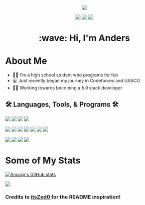 
<p align="center">
<img src='https://avataaars.io/?avatarStyle=Transparent&topType=ShortHairShortWaved&accessoriesType=Blank&hairColor=BrownDark&facialHairType=Blank&clotheType=Hoodie&clotheColor=Gray02&eyeType=Default&eyebrowType=Default&mouthType=Smile&skinColor=Light'
/>
</p>

<p align="center">
<img src="https://komarev.com/ghpvc/?username=AndersHaroldson&style=for-the-badge"/>
<img src="https://img.shields.io/badge/Arch_Linux-1793D1?style=for-the-badge&logo=arch-linux&logoColor=white"/>
<a href="https://haroldsonanders.netlify.app" target="_blank" rel="noreferrer noopener"> <img src="https://img.shields.io/badge/Portfolio%20Website-555?style=for-the-badge"/> </a>
</p>

<h1 align="center"> 
:wave:
Hi, I'm Anders
</h1>


# About Me
* :man_student: I'm a high school student who programs for fun
* :computer: Just recently began my journey in Codeforces and USACO
* :man_technologist: Working towards becoming a full stack developer

## :hammer_and_wrench: Languages, Tools, & Programs :hammer_and_wrench:

<p>
<img src="https://img.shields.io/badge/Linux-FCC624?style=for-the-badge&logo=linux&logoColor=black"/>
<img src="https://img.shields.io/badge/NeoVim-%2357A143.svg?&style=for-the-badge&logo=neovim&logoColor=white"/>
<img src="https://img.shields.io/badge/replit-667881?style=for-the-badge&logo=replit&logoColor=white"/>
<img src="https://img.shields.io/badge/Visual_Studio_Code-0078D4?style=for-the-badge&logo=visual%20studio%20code&logoColor=white"/>
</p>

<p>
<img src="https://img.shields.io/badge/HTML5-E34F26?style=for-the-badge&logo=html5&logoColor=white"/>
<img src="https://img.shields.io/badge/CSS3-1572B6?style=for-the-badge&logo=css3&logoColor=white"/>
<img src="https://img.shields.io/badge/JavaScript-F7DF1E?style=for-the-badge&logo=javascript&logoColor=black"/>
<img src="https://img.shields.io/badge/Python-14354C?style=for-the-badge&logo=python&logoColor=white"/>
<img src="https://img.shields.io/badge/C%2B%2B-00599C?style=for-the-badge&logo=c%2B%2B&logoColor=white"/>
<img src="https://img.shields.io/badge/Java-ED8B00?style=for-the-badge&logo=java&logoColor=white"/>
<img src="https://img.shields.io/badge/Shell_Script-333?style=for-the-badge&logo=gnu-bash&logoColor=white"/>
</p>

<p>
<img src="https://img.shields.io/badge/Flask-000000?style=for-the-badge&logo=flask&logoColor=white"/>
<img src="https://img.shields.io/badge/Netlify-00C7B7?style=for-the-badge&logo=netlify&logoColor=white"/>
<img src="https://img.shields.io/badge/Glitch-2800ff?style=for-the-badge&logo=glitch&logoColor=white"/>
<img src="https://img.shields.io/badge/Raspberry%20Pi-A22846?style=for-the-badge&logo=Raspberry%20Pi&logoColor=white"/>
</p>

# Some of My Stats
[![Anurag's GitHub stats](https://github-readme-stats.vercel.app/api?username=AndersHaroldson&theme=tokyonight)](https://github.com/anuraghazra/github-readme-stats)

<img src="https://github-readme-stats.vercel.app/api/top-langs/?username=AndersHaroldson&theme=tokyonight"/>

<h3> Credits to
<a href="https://github.com/itsZed0" target="_blank" rel="noreferrer noopener"> itsZed0 </a>
for the README inspiration!
</h3>
